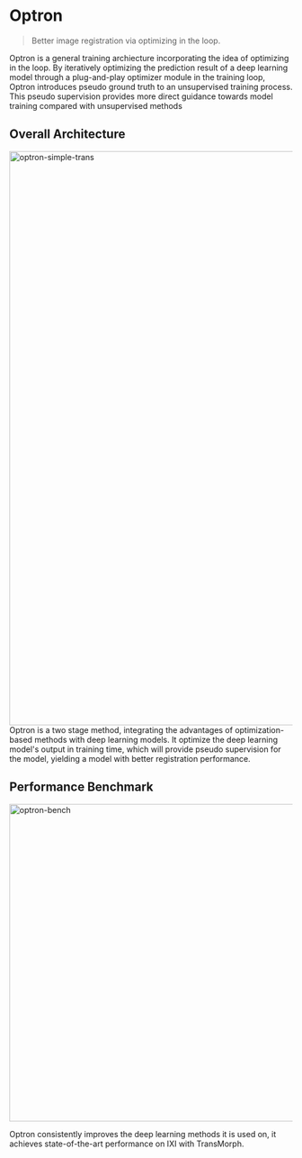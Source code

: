 # Optron
> Better image registration via optimizing in the loop.

Optron is a general training archiecture incorporating the idea of optimizing in the loop. By iteratively optimizing the prediction result of a deep learning model through a plug-and-play optimizer module in the training loop, Optron introduces pseudo ground truth to an unsupervised training process. This pseudo supervision provides more direct guidance towards model training compared with unsupervised methods

## Overall Architecture
<img width="1020" alt="optron-simple-trans" src="https://github.com/miraclefactory/optron/assets/89094576/fb6f9dd1-4fe2-42a8-969a-64e04d0ffe75">
Optron is a two stage method, integrating the advantages of optimization-based methods with deep learning models. It optimize the deep learning model's output in training time, which will provide pseudo supervision for the model, yielding a model with better registration performance.

## Performance Benchmark
<img width="564" alt="optron-bench" src="https://github.com/miraclefactory/optron/assets/89094576/21ac1af3-24e6-4763-89a2-86744c021ac5">

Optron consistently improves the deep learning methods it is used on, it achieves state-of-the-art performance on IXI with TransMorph.
